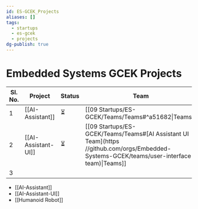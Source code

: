 ```yaml
---
id: ES-GCEK_Projects
aliases: []
tags:
  - startups
  - es-gcek
  - projects
dg-publish: true
---
```

# Embedded Systems GCEK Projects


| **Sl. No.** | **Project**         | **Status** | Team                                                                                                                                       |
| ----------- | ------------------- | ---------- | ------------------------------------------------------------------------------------------------------------------------------------------ |
| 1           | [[AI-Assistant]]    | ⏳          | [[09 Startups/ES-GCEK/Teams/Teams#^a51682\|Teams]]                                                                                         |
| 2           | [[AI-Assistant-UI]] | ⏳          | [[09 Startups/ES-GCEK/Teams/Teams#[AI Assistant UI Team](https //github.com/orgs/Embedded-Systems-GCEK/teams/user-interface-team)\|Teams]] |
| 3           |                     |            |                                                                                                                                            |



- [[AI-Assistant]]
- [[AI-Assistant-UI]]
- [[Humanoid Robot]]